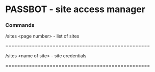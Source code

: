 # PASSBOT - site access manager

### Commands 

/sites \<page number\> - list of sites

=================================================

/sites \<name of site\> - site credentials

=================================================